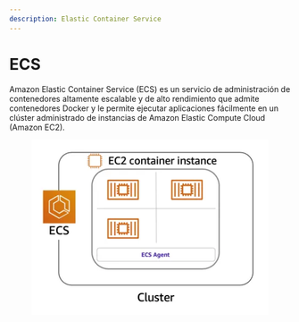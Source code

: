 ```yaml
---
description: Elastic Container Service
---
```


# ECS

Amazon Elastic Container Service (ECS) es un servicio de administración de contenedores altamente escalable y de alto rendimiento que admite contenedores Docker y le permite ejecutar aplicaciones fácilmente en un clúster administrado de instancias de Amazon Elastic Compute Cloud (Amazon EC2).

<figure><img src="../.gitbook/assets/image (7).png" alt=""><figcaption></figcaption></figure>

